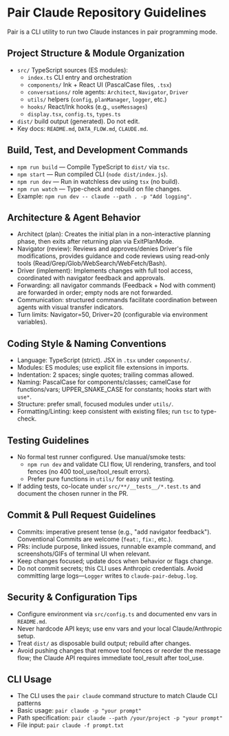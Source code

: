 # Pair Claude Repository Guidelines

Pair is a CLI utility to run two Claude instances in pair programming mode.

## Project Structure & Module Organization
- `src/` TypeScript sources (ES modules):
  - `index.ts` CLI entry and orchestration
  - `components/` Ink + React UI (PascalCase files, `.tsx`)
  - `conversations/` role agents: `Architect`, `Navigator`, `Driver`
  - `utils/` helpers (`config`, `planManager`, `logger`, etc.)
  - `hooks/` React/Ink hooks (e.g., `useMessages`)
  - `display.tsx`, `config.ts`, `types.ts`
- `dist/` build output (generated). Do not edit.
- Key docs: `README.md`, `DATA_FLOW.md`, `CLAUDE.md`.

## Build, Test, and Development Commands
- `npm run build` — Compile TypeScript to `dist/` via `tsc`.
- `npm start` — Run compiled CLI (`node dist/index.js`).
- `npm run dev` — Run in watchless dev using `tsx` (no build).
- `npm run watch` — Type-check and rebuild on file changes.
- Example: `npm run dev -- claude --path . -p "Add logging"`.

## Architecture & Agent Behavior
- Architect (plan): Creates the initial plan in a non-interactive planning phase, then exits after returning plan via ExitPlanMode.
- Navigator (review): Reviews and approves/denies Driver's file modifications, provides guidance and code reviews using read‑only tools (Read/Grep/Glob/WebSearch/WebFetch/Bash).
- Driver (implement): Implements changes with full tool access, coordinated with navigator feedback and approvals.
- Forwarding: all navigator commands (Feedback + Nod with comment) are forwarded in order; empty nods are not forwarded.
- Communication: structured commands facilitate coordination between agents with visual transfer indicators.
- Turn limits: Navigator=50, Driver=20 (configurable via environment variables).

## Coding Style & Naming Conventions
- Language: TypeScript (strict). JSX in `.tsx` under `components/`.
- Modules: ES modules; use explicit file extensions in imports.
- Indentation: 2 spaces; single quotes; trailing commas allowed.
- Naming: PascalCase for components/classes; camelCase for functions/vars;
  UPPER_SNAKE_CASE for constants; hooks start with `use*`.
- Structure: prefer small, focused modules under `utils/`.
- Formatting/Linting: keep consistent with existing files; run `tsc` to type-check.

## Testing Guidelines
- No formal test runner configured. Use manual/smoke tests:
  - `npm run dev` and validate CLI flow, UI rendering, transfers, and tool fences (no 400 tool_use/tool_result errors).
  - Prefer pure functions in `utils/` for easy unit testing.
- If adding tests, co-locate under `src/**/__tests__/*.test.ts` and document the chosen runner in the PR.

## Commit & Pull Request Guidelines
- Commits: imperative present tense (e.g., "add navigator feedback"). Conventional Commits are welcome (`feat:`, `fix:`, etc.).
- PRs: include purpose, linked issues, runnable example command, and screenshots/GIFs of terminal UI when relevant.
- Keep changes focused; update docs when behavior or flags change.
- Do not commit secrets; this CLI uses Anthropic credentials. Avoid committing large logs—`Logger` writes to `claude-pair-debug.log`.

## Security & Configuration Tips
- Configure environment via `src/config.ts` and documented env vars in `README.md`.
- Never hardcode API keys; use env vars and your local Claude/Anthropic setup.
- Treat `dist/` as disposable build output; rebuild after changes.
- Avoid pushing changes that remove tool fences or reorder the message flow; the Claude API requires immediate tool_result after tool_use.

## CLI Usage
- The CLI uses the `pair claude` command structure to match Claude CLI patterns
- Basic usage: `pair claude -p "your prompt"`
- Path specification: `pair claude --path /your/project -p "your prompt"`  
- File input: `pair claude -f prompt.txt`
